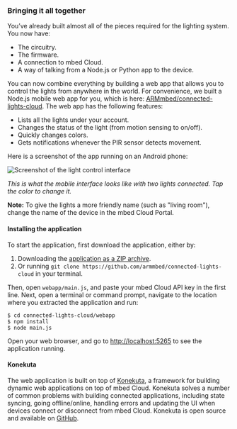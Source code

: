 ### Bringing it all together

You’ve already built almost all of the pieces required for the lighting system. You now have:

* The circuitry.
* The firmware.
* A connection to mbed Cloud.
* A way of talking from a Node.js or Python app to the device.

You can now combine everything by building a web app that allows you to control the lights from anywhere in the world. For convenience, we built a Node.js mobile web app for you, which is here: [ARMmbed/connected-lights-cloud](https://github.com/ARMmbed/connected-lights-cloud/tree/master/webapp). The web app has the following features:

* Lists all the lights under your account.
* Changes the status of the light (from motion sensing to on/off).
* Quickly changes colors.
* Gets notifications whenever the PIR sensor detects movement.

Here is a screenshot of the app running on an Android phone:

![Screenshot of the light control interface](https://s3-us-west-2.amazonaws.com/cloud-docs-images/lights15.png)

*This is what the mobile interface looks like with two lights connected. Tap the color to change it.*

<span class="notes">**Note:** To give the lights a more friendly name (such as "living room"), change the name of the device in the mbed Cloud Portal.</span>

#### Installing the application

To start the application, first download the application, either by:

1. Downloading the [application as a ZIP archive](https://github.com/ARMmbed/connected-lights-cloud/archive/master.zip).
1. Or running `git clone https://github.com/armmbed/connected-lights-cloud` in your terminal.

Then, open `webapp/main.js`, and paste your mbed Cloud API key in the first line. Next, open a terminal or command prompt, navigate to the location where you extracted the application and run:

```
$ cd connected-lights-cloud/webapp
$ npm install
$ node main.js
```

Open your web browser, and go to [http://localhost:5265](http://localhost:5265) to see the application running.

#### Konekuta

The web application is built on top of [Konekuta](https://github.com/armmbed/konekuta/tree/cloud), a framework for building dynamic web applications on top of mbed Cloud. Konekuta solves a number of common problems with building connected applications, including state syncing, going offline/online, handling errors and updating the UI when devices connect or disconnect from mbed Cloud. Konekuta is open source and available on [GitHub](https://github.com/armmbed/konekuta/tree/cloud).
